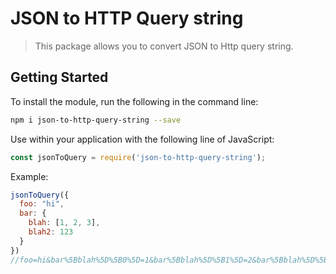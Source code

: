 # JSON to HTTP Query string
> This package allows you to convert JSON to Http query string.

## Getting Started
To install the module, run the following in the command line:
```bash
npm i json-to-http-query-string --save
```
Use within your application with the following line of JavaScript:
```js
const jsonToQuery = require('json-to-http-query-string');
```
Example:
```js
jsonToQuery({
  foo: "hi",
  bar: {
    blah: [1, 2, 3],
    blah2: 123
  }
}) 
//foo=hi&bar%5Bblah%5D%5B0%5D=1&bar%5Bblah%5D%5B1%5D=2&bar%5Bblah%5D%5B2%5D=3&bar%5Bblah2%5D=123
```